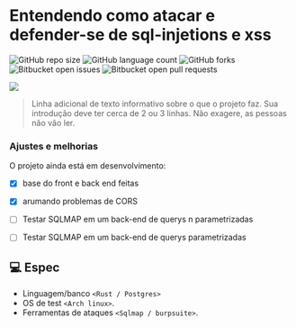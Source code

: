 # Entendendo como atacar e defender-se de sql-injetions e xss


![GitHub repo size](https://img.shields.io/github/repo-size/iuricode/README-template?style=for-the-badge)
![GitHub language count](https://img.shields.io/github/languages/count/iuricode/README-template?style=for-the-badge)
![GitHub forks](https://img.shields.io/github/forks/iuricode/README-template?style=for-the-badge)
![Bitbucket open issues](https://img.shields.io/bitbucket/issues/iuricode/README-template?style=for-the-badge)
![Bitbucket open pull requests](https://img.shields.io/bitbucket/pr-raw/iuricode/README-template?style=for-the-badge)

<img src="https://i.pinimg.com/236x/71/01/32/710132864d55b26c57f4a059cf1976f9.jpg">

> Linha adicional de texto informativo sobre o que o projeto faz. Sua introdução deve ter cerca de 2 ou 3 linhas. Não exagere, as pessoas não vão ler.

### Ajustes e melhorias

O projeto ainda está em desenvolvimento:

- [x] base do front e back end feitas
- [x] arumando problemas de CORS
- [ ] Testar SQLMAP em um back-end de querys n parametrizadas
- [ ] Testar SQLMAP em um back-end de querys parametrizadas  


## 💻 Espec

- Linguagem/banco `<Rust / Postgres>`
- OS de test `<Arch linux>`.
- Ferramentas de ataques `<Sqlmap / burpsuite>`.






